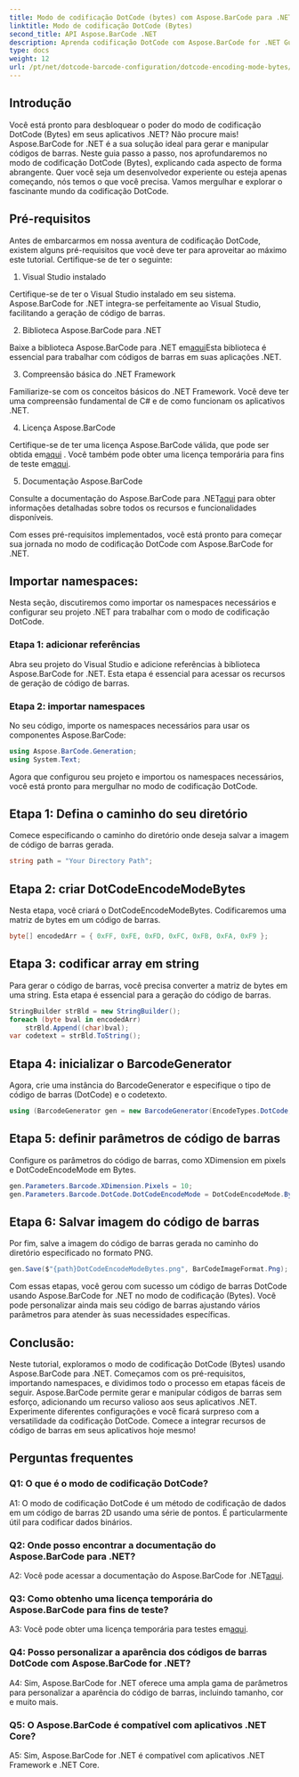 ```yaml
---
title: Modo de codificação DotCode (bytes) com Aspose.BarCode para .NET
linktitle: Modo de codificação DotCode (Bytes)
second_title: API Aspose.BarCode .NET
description: Aprenda codificação DotCode com Aspose.BarCode for .NET Guia passo a passo para gerar códigos de barras.
type: docs
weight: 12
url: /pt/net/dotcode-barcode-configuration/dotcode-encoding-mode-bytes/
---
```

## Introdução

Você está pronto para desbloquear o poder do modo de codificação DotCode (Bytes) em seus aplicativos .NET? Não procure mais! Aspose.BarCode for .NET é a sua solução ideal para gerar e manipular códigos de barras. Neste guia passo a passo, nos aprofundaremos no modo de codificação DotCode (Bytes), explicando cada aspecto de forma abrangente. Quer você seja um desenvolvedor experiente ou esteja apenas começando, nós temos o que você precisa. Vamos mergulhar e explorar o fascinante mundo da codificação DotCode.

## Pré-requisitos

Antes de embarcarmos em nossa aventura de codificação DotCode, existem alguns pré-requisitos que você deve ter para aproveitar ao máximo este tutorial. Certifique-se de ter o seguinte:

1. Visual Studio instalado

Certifique-se de ter o Visual Studio instalado em seu sistema. Aspose.BarCode for .NET integra-se perfeitamente ao Visual Studio, facilitando a geração de código de barras.

2. Biblioteca Aspose.BarCode para .NET

 Baixe a biblioteca Aspose.BarCode para .NET em[aqui](https://releases.aspose.com/barcode/net/)Esta biblioteca é essencial para trabalhar com códigos de barras em suas aplicações .NET.

3. Compreensão básica do .NET Framework

Familiarize-se com os conceitos básicos do .NET Framework. Você deve ter uma compreensão fundamental de C# e de como funcionam os aplicativos .NET.

4. Licença Aspose.BarCode

 Certifique-se de ter uma licença Aspose.BarCode válida, que pode ser obtida em[aqui](https://purchase.aspose.com/buy) . Você também pode obter uma licença temporária para fins de teste em[aqui](https://purchase.aspose.com/temporary-license/).

5. Documentação Aspose.BarCode

 Consulte a documentação do Aspose.BarCode para .NET[aqui](https://reference.aspose.com/barcode/net/) para obter informações detalhadas sobre todos os recursos e funcionalidades disponíveis.

Com esses pré-requisitos implementados, você está pronto para começar sua jornada no modo de codificação DotCode com Aspose.BarCode for .NET.

## Importar namespaces:

Nesta seção, discutiremos como importar os namespaces necessários e configurar seu projeto .NET para trabalhar com o modo de codificação DotCode. 

### Etapa 1: adicionar referências

Abra seu projeto do Visual Studio e adicione referências à biblioteca Aspose.BarCode for .NET. Esta etapa é essencial para acessar os recursos de geração de código de barras.

### Etapa 2: importar namespaces

No seu código, importe os namespaces necessários para usar os componentes Aspose.BarCode:

```csharp
using Aspose.BarCode.Generation;
using System.Text;
```

Agora que configurou seu projeto e importou os namespaces necessários, você está pronto para mergulhar no modo de codificação DotCode.

## Etapa 1: Defina o caminho do seu diretório

Comece especificando o caminho do diretório onde deseja salvar a imagem de código de barras gerada.

```csharp
string path = "Your Directory Path";
```

## Etapa 2: criar DotCodeEncodeModeBytes

Nesta etapa, você criará o DotCodeEncodeModeBytes. Codificaremos uma matriz de bytes em um código de barras.

```csharp
byte[] encodedArr = { 0xFF, 0xFE, 0xFD, 0xFC, 0xFB, 0xFA, 0xF9 };
```

## Etapa 3: codificar array em string

Para gerar o código de barras, você precisa converter a matriz de bytes em uma string. Esta etapa é essencial para a geração do código de barras.

```csharp
StringBuilder strBld = new StringBuilder();
foreach (byte bval in encodedArr)
    strBld.Append((char)bval);
var codetext = strBld.ToString();
```

## Etapa 4: inicializar o BarcodeGenerator

Agora, crie uma instância do BarcodeGenerator e especifique o tipo de código de barras (DotCode) e o codetexto.

```csharp
using (BarcodeGenerator gen = new BarcodeGenerator(EncodeTypes.DotCode, codetext))
```

## Etapa 5: definir parâmetros de código de barras

Configure os parâmetros do código de barras, como XDimension em pixels e DotCodeEncodeMode em Bytes.

```csharp
gen.Parameters.Barcode.XDimension.Pixels = 10;
gen.Parameters.Barcode.DotCode.DotCodeEncodeMode = DotCodeEncodeMode.Bytes;
```

## Etapa 6: Salvar imagem do código de barras

Por fim, salve a imagem do código de barras gerada no caminho do diretório especificado no formato PNG.

```csharp
gen.Save($"{path}DotCodeEncodeModeBytes.png", BarCodeImageFormat.Png);
```

Com essas etapas, você gerou com sucesso um código de barras DotCode usando Aspose.BarCode for .NET no modo de codificação (Bytes). Você pode personalizar ainda mais seu código de barras ajustando vários parâmetros para atender às suas necessidades específicas.

## Conclusão:

Neste tutorial, exploramos o modo de codificação DotCode (Bytes) usando Aspose.BarCode para .NET. Começamos com os pré-requisitos, importando namespaces, e dividimos todo o processo em etapas fáceis de seguir. Aspose.BarCode permite gerar e manipular códigos de barras sem esforço, adicionando um recurso valioso aos seus aplicativos .NET. Experimente diferentes configurações e você ficará surpreso com a versatilidade da codificação DotCode. Comece a integrar recursos de código de barras em seus aplicativos hoje mesmo!

## Perguntas frequentes

### Q1: O que é o modo de codificação DotCode?

A1: O modo de codificação DotCode é um método de codificação de dados em um código de barras 2D usando uma série de pontos. É particularmente útil para codificar dados binários.

### Q2: Onde posso encontrar a documentação do Aspose.BarCode para .NET?

 A2: Você pode acessar a documentação do Aspose.BarCode for .NET[aqui](https://reference.aspose.com/barcode/net/).

### Q3: Como obtenho uma licença temporária do Aspose.BarCode para fins de teste?

 A3: Você pode obter uma licença temporária para testes em[aqui](https://purchase.aspose.com/temporary-license/).

### Q4: Posso personalizar a aparência dos códigos de barras DotCode com Aspose.BarCode for .NET?

A4: Sim, Aspose.BarCode for .NET oferece uma ampla gama de parâmetros para personalizar a aparência do código de barras, incluindo tamanho, cor e muito mais.

### Q5: O Aspose.BarCode é compatível com aplicativos .NET Core?

A5: Sim, Aspose.BarCode for .NET é compatível com aplicativos .NET Framework e .NET Core.